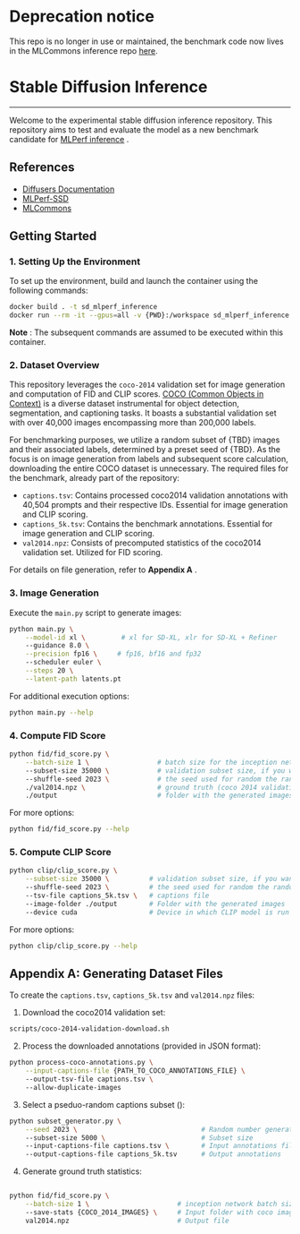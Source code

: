 # Deprecation notice

This repo is no longer in use or maintained, the benchmark code now lives in the MLCommons inference repo [here](https://github.com/mlcommons/inference/tree/master/text_to_image).

# Stable Diffusion Inference

----------------------------------------------

Welcome to the experimental stable diffusion inference repository. This repository aims to test and evaluate the model as a new benchmark candidate for [MLPerf inference](https://mlcommons.org/en/) .

## References
- [Diffusers Documentation](https://huggingface.co/docs/diffusers/index)
- [MLPerf-SSD](https://github.com/mlcommons/training/tree/master/single_stage_detector/ssd)
- [MLCommons](https://mlcommons.org/en/)

## Getting Started
### 1. Setting Up the Environment

To set up the environment, build and launch the container using the following commands:

```bash
docker build . -t sd_mlperf_inference
docker run --rm -it --gpus=all -v {PWD}:/workspace sd_mlperf_inference bash
```

**Note** : The subsequent commands are assumed to be executed within this container.

### 2. Dataset Overview
This repository leverages the `coco-2014` validation set for image generation and computation of FID and CLIP scores. [COCO (Common Objects in Context)](https://cocodataset.org/) is a diverse dataset instrumental for object detection, segmentation, and captioning tasks. It boasts a substantial validation set with over 40,000 images encompassing more than 200,000 labels.

For benchmarking purposes, we utilize a random subset of {TBD} images and their associated labels, determined by a preset seed of {TBD}. As the focus is on image generation from labels and subsequent score calculation, downloading the entire COCO dataset is unnecessary. The required files for the benchmark, already part of the repository:
- `captions.tsv`: Contains processed coco2014 validation annotations with 40,504 prompts and their respective IDs. Essential for image generation and CLIP scoring.
- `captions_5k.tsv`: Contains the benchmark annotations. Essential for image generation and CLIP scoring.
- `val2014.npz`: Consists of precomputed statistics of the coco2014 validation set. Utilized for FID scoring.

For details on file generation, refer to **Appendix A** .


### 3. Image Generation
Execute the `main.py` script to generate images:

```bash
python main.py \
    --model-id xl \         # xl for SD-XL, xlr for SD-XL + Refiner
    --guidance 8.0 \
    --precision fp16 \     # fp16, bf16 and fp32
    --scheduler euler \
    --steps 20 \
    --latent-path latents.pt
```

For additional execution options:

```bash
python main.py --help
```


### 4. Compute FID Score

```bash
python fid/fid_score.py \
    --batch-size 1 \                 # batch size for the inception network. keep it 1.
    --subset-size 35000 \            # validation subset size, if you want to score the full dataset don't set the argument
    --shuffle-seed 2023 \            # the seed used for random the random subset selection
    ./val2014.npz \                  # ground truth (coco 2014 validation) statistics
    ./output                         # folder with the generated images
```

For more options:
```bash
python fid/fid_score.py --help
```


### 5. Compute CLIP Score

```bash
python clip/clip_score.py \
    --subset-size 35000 \          # validation subset size, if you want to score the full dataset don't set the argument
    --shuffle-seed 2023 \          # the seed used for random the random subset selection
    --tsv-file captions_5k.tsv \   # captions file
    --image-folder ./output        # Folder with the generated images
    --device cuda                  # Device in which CLIP model is run (cpu, cuda)
```

For more options:

```bash
python clip/clip_score.py --help
```


## Appendix A: Generating Dataset Files

To create the `captions.tsv`, `captions_5k.tsv` and `val2014.npz` files:
1. Download the coco2014 validation set:

```bash
scripts/coco-2014-validation-download.sh
```


2. Process the downloaded annotations (provided in JSON format):

```bash
python process-coco-annotations.py \
    --input-captions-file {PATH_TO_COCO_ANNOTATIONS_FILE} \                 # Input annotations file
    --output-tsv-file captions.tsv \                                        # Output annotations
    --allow-duplicate-images                                                # Pick one prompt per image
```

3. Select a pseduo-random captions subset ():

```bash
python subset_generator.py \
    --seed 2023 \                               # Random number generator seed
    --subset-size 5000 \                        # Subset size
    --input-captions-file captions.tsv \        # Input annotations file
    --output-captions-file captions_5k.tsv      # Output annotations
```


4. Generate ground truth statistics:

```bash

python fid/fid_score.py \
    --batch-size 1 \                      # inception network batch size
    --save-stats {COCO_2014_IMAGES} \     # Input folder with coco images
    val2014.npz                           # Output file
```
